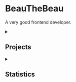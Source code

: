 # BeauTheBeau
A very good frontend developer.


<details>
<summary><h2>Projects</h2></summary>
  
### My Website | [Website](https://beauthebeau.github.io) | [GitHub](https://github.com/beauthebeau/beauthebeau.github.io)
My Website Description

### Beau Snippets | [Website](https://beauthebeau.github.io/snippets) | [GitHub](https://github.com/beauthebeau/beau-snippets)
A collection of code snippets I've created over the years
### Browser Landing | [Website](https://beauthebeau.github.io/browser-landing) | [GitHub](https://github.com/beauthebeau/browser-landing)
A landing page for a browser. Complete with the DuckDuckGo search engine and search history.
### [UNAVAILABLE] False Social Media | [Website](https://truth-e725b.web.app/landing.html)
A social media platform created over the course of 2 weeks because why not? Complete with notifications, likes, posts and more.
### [UNAVAILABLE] Cat GPT-2 | [Website](https://cat-gpt-2.web.app/)
A website that generates cat-themed text in response to user input
</details>

<details>
<summary><h2>Statistics</h2></summary>
![BeauTheBeau's top languages](https://github-readme-stats.vercel.app/api/top-langs?username=beauthebeau&layout=compact&include_all_commits=true&count_private=true&show_icons=true&theme=dark&hide_border=true)

![BeauTheBeau's GitHub statistics](https://github-readme-stats.vercel.app/api?username=beauthebeau&show_icons=true&theme=dark&hide_border=true)

![BeauTheBeau's GitHub streak statistics](https://github-readme-streak-stats.herokuapp.com/?user=beauthebeau&theme=dark&hide_border=true)
</details>
